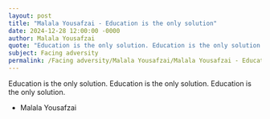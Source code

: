 ```yaml
---
layout: post
title: "Malala Yousafzai - Education is the only solution"
date: 2024-12-28 12:00:00 -0000
author: Malala Yousafzai
quote: "Education is the only solution. Education is the only solution. Education is the only solution."
subject: Facing adversity
permalink: /Facing adversity/Malala Yousafzai/Malala Yousafzai - Education is the only solution
---
```


Education is the only solution. Education is the only solution. Education is the only solution.

- Malala Yousafzai
